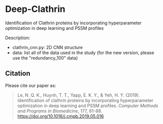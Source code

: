 # Deep-Clathrin
Identification of Clathrin proteins by incorporating hyperparameter optimization in deep learning and PSSM profiles

Description:
- clathrin_cnn.py: 2D CNN structure
- data: list all of the data used in the study
(for the new version, please use the "redundancy_100" data)

## Citation
Please cite our paper as:
>Le, N. Q. K., Huynh, T. T., Yapp, E. K. Y., & Yeh, H. Y. (2019). Identification of clathrin proteins by incorporating hyperparameter optimization in deep learning and PSSM profiles. *Computer Methods and Programs in Biomedicine*, 177, 81-88. https://doi.org/10.1016/j.cmpb.2019.05.016
